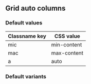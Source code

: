 ## Grid auto columns

<!-- <values.gridAutoColumns> -->
### Default values
|Classname key|CSS value  |
|-------------|-----------|
|mic          |min-content|
|mac          |max-content|
|a            |auto       |

<!-- </values.gridAutoColumns> -->


<!-- <variants.gridAutoColumns> -->
### Default variants

<!-- </variants.gridAutoColumns> -->
